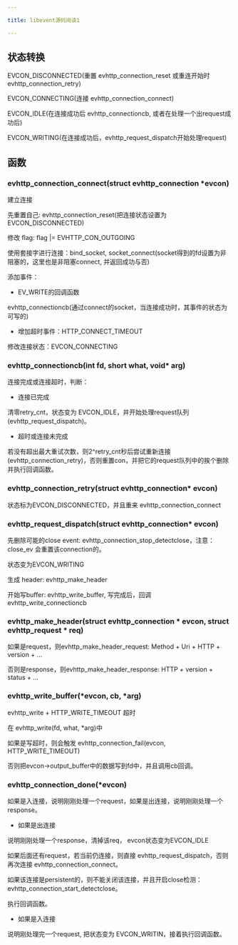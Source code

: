 ```yaml
---

title: libevent源码阅读1

---
```


## 状态转换 

EVCON_DISCONNECTED(重置 evhttp_connection_reset 或重连开始时 evhttp_connection_retry)

EVCON_CONNECTING(连接 evhttp_connection_connect)

EVCON_IDLE(在连接成功后 evhttp_connectioncb, 或者在处理一个出request成功后)

EVCON_WRITING(在连接成功后，evhttp_request_dispatch开始处理request)

## 函数

### evhttp_connection_connect(struct evhttp_connection *evcon)

建立连接

先重置自己: evhttp_connection_reset(把连接状态设置为 EVCON_DISCONNECTED)

修改 flag: flag |= EVHTTP_CON_OUTGOING

使用套接字进行连接：bind_socket, socket_connect(socket得到的fd设置为非阻塞的，这里也是非阻塞connect, 并返回成功与否)

添加事件：

* EV_WRITE的回调函数 

evhttp_connectioncb(通过connect的socket，当连接成功时，其事件的状态为可写的)

* 增加超时事件：HTTP_CONNECT_TIMEOUT

修改连接状态：EVCON_CONNECTING

### evhttp_connectioncb(int fd, short what, void* arg)

连接完成或连接超时，判断：

* 连接已完成 

清零retry_cnt，状态变为 EVCON_IDLE，并开始处理request队列(evhttp_request_dispatch)。

* 超时或连接未完成 

若没有超出最大重试次数，则2^retry_cnt秒后尝试重新连接(evhttp_connection_retry)，否则重置con，并把它的request队列中的挨个删除并执行回调函数。

### evhttp_connection_retry(struct evhttp_connection* evcon)

状态标为EVCON_DISCONNECTED，并且重来 evhttp_connection_connect

### evhttp_request_dispatch(struct evhttp_connection* evcon)

先删除可能的close event: evhttp_connection_stop_detectclose，注意：close_ev 会重置该connection的。

状态变为EVCON_WRITING 

生成 header: evhttp_make_header

开始写buffer: evhttp_write_buffer, 写完成后，回调 evhttp_write_connectioncb

### evhttp_make_header(struct evhttp_connection * evcon, struct evhttp_request * req)

如果是request，则evhttp_make_header_request: Method + Uri + HTTP + version + ... 

否则是response，则evhttp_make_header_response: HTTP + version + status + ...

### evhttp_write_buffer(*evcon, cb, *arg)

evhttp_write + HTTP_WRITE_TIMEOUT 超时

在 evhttp_write(fd, what, *arg)中

如果是写超时，则会触发 evhttp_connection_fail(evcon, HTTP_WRITE_TIMEOUT)

否则把evcon->output_buffer中的数据写到fd中，并且调用cb回调。

### evhttp_connection_done(*evcon)

如果是入连接，说明刚刚处理一个request，如果是出连接，说明刚刚处理一个response。


* 如果是出连接 

说明刚刚处理一个response，清掉该req， evcon状态变为EVCON_IDLE

如果后面还有request，若当前仍连接，则直接 evhttp_request_dispatch，否则再次连接 evhttp_connection_connect。

如果该连接是persistent的，则不能关闭该连接，并且开启close检测：evhttp_connection_start_detectclose。

执行回调函数。

* 如果是入连接 

说明刚处理完一个request, 把状态变为 EVCON_WRITIN，接着执行回调函数。

